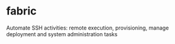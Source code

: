# fabric
Automate SSH activities: remote execution, provisioning, manage deployment and system administration tasks
